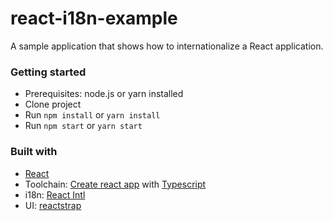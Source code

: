 # react-i18n-example
A sample application that shows how to internationalize a React application.  

### Getting started

- Prerequisites: node.js or yarn installed
- Clone project
- Run `npm install` or `yarn install`
- Run `npm start` or `yarn start`

### Built with 

- [React](http://reactjs.org/)
- Toolchain: [Create react app](https://facebook.github.io/create-react-app/) with [Typescript](http://www.typescriptlang.org/)
- i18n: [React Intl](https://github.com/yahoo/react-intl)
- UI: [reactstrap](https://reactstrap.github.io/)


        




